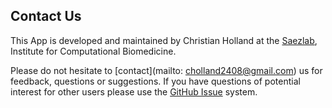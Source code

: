 ## Contact Us
This App is developed and maintained by Christian Holland at the <a href="www.saezlab.org" target="_blank">Saezlab</a>, Institute for Computational Biomedicine.

Please do not hesitate to [contact](mailto: cholland2408@gmail.com) us for feedback, questions or suggestions. If you have questions of potential interest for other users please use the <a href="https://github.com/saezlab/ShinyFUNKI/issues" target="_blank">GitHub Issue</a> system.
